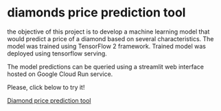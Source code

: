 # diamonds price prediction tool

the objective of this project is to develop a machine learning model that would predict a price of a diamond based on several characteristics. 
The model was trained using TensorFlow 2 framework. 
Trained model was deployed using tensorflow serving. 

The model predictions can be queried using a streamlit web interface hosted on Google Cloud Run service. 

Please, click below to try it!

[Diamond price prediction tool](https://diamonds-ui-image-bfpumxj2xa-uc.a.run.app/) 

